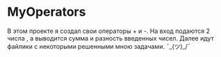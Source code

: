 # MyOperators
В этом проекте я создал свои операторы + и -. На вход подаются 2 числа , а выводится сумма и разность введенных чисел.
Далее идут файлики с некоторыми решенными мною задачами.
¯\_(ツ)_/¯
